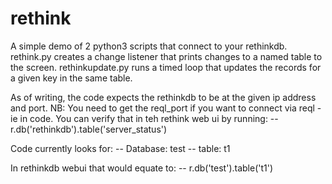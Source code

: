 # rethink

A simple demo of 2 python3 scripts that connect to your rethinkdb.
rethink.py creates a change listener that prints changes to a named table to the screen.
rethinkupdate.py runs a timed loop that updates the records for a given key in the same table.

As of writing, the code expects the rethinkdb to be at the given ip address and port.
NB: You need to get the reql_port if you want to connect via reql - ie in code.
You can verify that in teh rethink web ui by running:
  -- r.db('rethinkdb').table('server_status')
 
Code currently looks for: 
  -- Database: test 
  -- table: t1
  
In rethinkdb webui that would equate to:
  -- r.db('test').table('t1')
  
  
